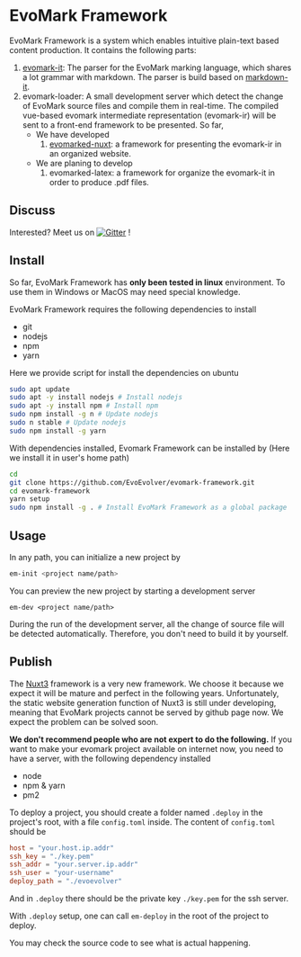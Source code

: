 # EvoMark Framework

EvoMark Framework is a system which enables intuitive plain-text based content production. It contains the following parts:

1. [evomark-it](https://github.com/EvoEvolver/evomark-it): The parser for the EvoMark marking language, which shares a lot grammar with markdown. The parser is build based on [markdown-it](https://github.com/markdown-it/markdown-it). 
1. evomark-loader: A small development server which detect the change of EvoMark source files and compile them in real-time. The compiled vue-based evomark intermediate representation (evomark-ir) will be sent to a front-end framework to be presented. So far, 
    - We have developed
        1. [evomarked-nuxt](https://github.com/EvoEvolver/evomarked-nuxt): a framework for presenting the evomark-ir in an organized website.
    - We are planing to develop
        1. evomarked-latex: a framework for organize the evomark-it in order to produce .pdf files.

## Discuss

Interested? Meet us on
[![Gitter](https://badges.gitter.im/EvoEvolver/community.svg)](https://gitter.im/EvoEvolver/community?utm_source=badge&utm_medium=badge&utm_campaign=pr-badge) !

## Install

So far, EvoMark Framework has **only been tested in linux** environment. To use them in Windows or MacOS may need special knowledge. 

EvoMark Framework requires the following dependencies to install
- git
- nodejs
- npm
- yarn

Here we provide script for install the dependencies on ubuntu
```bash
sudo apt update
sudo apt -y install nodejs # Install nodejs
sudo apt -y install npm # Install npm
sudo npm install -g n # Update nodejs
sudo n stable # Update nodejs
sudo npm install -g yarn
```

With dependencies installed, Evomark Framework can be installed by (Here we install it in user's home path)
```bash
cd 
git clone https://github.com/EvoEvolver/evomark-framework.git
cd evomark-framework
yarn setup
sudo npm install -g . # Install EvoMark Framework as a global package
```

## Usage
In any path, you can initialize a new project by
```bash
em-init <project name/path>
```
You can preview the new project by starting a development server
```
em-dev <project name/path>
```
During the run of the development server, all the change of source file will be detected automatically. Therefore, you don't need to build it by yourself.

## Publish 

The [Nuxt3](https://v3.nuxtjs.org/) framework is a very new framework. We choose it because we expect it will be mature and perfect in the following years. Unfortunately, the static website generation function of Nuxt3 is still under developing, meaning that EvoMark projects cannot be served by github page now. We expect the problem can be solved soon.

**We don't recommend people who are not expert to do the following.** If you want to make your evomark project available on internet now, you need to have a server, with the following dependency installed
- node
- npm & yarn
- pm2

To deploy a project, you should create a folder named `.deploy` in the project's root, with a file `config.toml` inside.
The content of `config.toml` should be
```toml
host = "your.host.ip.addr"
ssh_key = "./key.pem"
ssh_addr = "your.server.ip.addr"
ssh_user = "your-username"
deploy_path = "./evoevolver"
```
And in `.deploy` there should be the private key `./key.pem` for the ssh server.

With `.deploy` setup, one can call `em-deploy` in the root of the project to deploy.

You may check the source code to see what is actual happening.